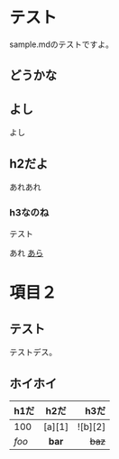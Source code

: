 # テスト
sample.mdのテストですよ。

## どうかな

## よし
よし

## h2だよ
あれあれ

### h3なのね
テスト


あれ
<a href="#test">あら</a>

# 項目２

## テスト
テストデス。

## ホイホイ
| h1だ   |    h2だ   |      h3だ |
|:------|:-------:|--------:|
| 100   | [a][1]  | ![b][2] |
| *foo* | **bar** | ~~baz~~ |